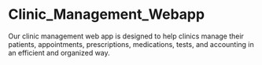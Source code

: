 # Clinic_Management_Webapp
Our clinic management web app is designed to help clinics manage their patients, appointments, prescriptions, medications, tests, and accounting in an efficient and organized way.
